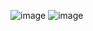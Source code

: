 ![image](https://github.com/user-attachments/assets/9a7d47a0-f060-422e-ab14-f96dbc8a1426)
![image](https://github.com/user-attachments/assets/0f2e8592-8b9f-4ce8-ab2b-ab73061cc667)

